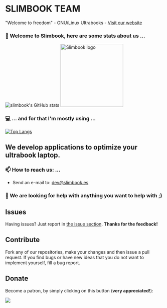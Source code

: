 # SLIMBOOK TEAM
"Welcome to freedom" - GNU/Linux Ultrabooks - [Visit our website](https://www.slimbook.es)

### 👋 Welcome to Slimbook, here are some stats about us ...

![slimbook's GitHub stats](https://github-readme-stats.vercel.app/api?username=Slimbook-Team&show_icons=true&theme=dark)
 <img src="https://user-images.githubusercontent.com/89640378/191308222-b1b16e82-ca87-4414-b2e5-93f3efdbb062.png" alt="Slimbook logo" width="200" height="200"> 

### 💻 ... and for that I'm mostly using ...

[![Top Langs](https://github-readme-stats.vercel.app/api/top-langs/?username=Slimbook-Team&layout=compact&theme=dark)](https://github.com/slimbook)


## We develop applications to optimize your ultrabook laptop.

### 📫 How to reach us: ...
- Send an e-mail to: dev@slimbook.es
### 🤔 We are looking for help with anything you want to help with ;)

## Issues

Having issues? Just report in [the issue section](https://github.com/slimbook/slimbook/issues). **Thanks for the feedback!**

## Contribute

Fork any of our repositories, make your changes and then issue a pull request. If you find bugs or have new ideas that you do not want to implement yourself, fill a bug report.

## Donate

Become a patron, by simply clicking on this button (**very appreciated!**):

[![](https://c5.patreon.com/external/logo/become_a_patron_button.png)](https://www.patreon.com/slimbook)


